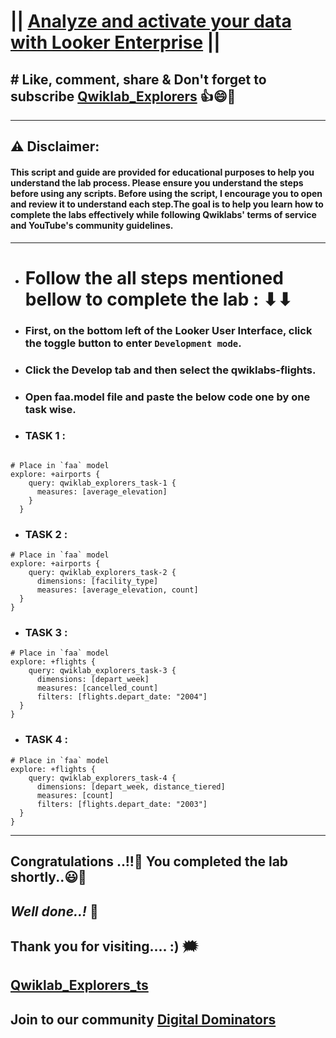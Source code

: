 #  || [Analyze and activate your data with Looker Enterprise](https://www.cloudskillsboost.google/focuses/88314?parent=catalog) || 

## # Like, comment, share & Don't forget to subscribe [Qwiklab_Explorers](https://youtube.com/@titashshil?si=RgamNu1dc9jVIbJN) 👍😄🤝

---
## ⚠️ **Disclaimer:**
#### This script and guide are provided for educational purposes to help you understand the lab process. Please ensure you understand the steps before using any scripts. Before using the script, I encourage you to open and review it to understand each step.The goal is to help you learn how to complete the labs effectively while following Qwiklabs' terms of service and YouTube's community guidelines.
---

- # Follow the all steps mentioned bellow to complete the lab : ⬇⬇

 - ###  First, on the bottom left of the Looker User Interface, click the toggle button to enter `Development mode`.
 - ### Click the Develop tab and then select the qwiklabs-flights.
 - ### Open faa.model file and paste the below code one by one task wise.

- ### TASK 1 :
```

# Place in `faa` model
explore: +airports { 
    query: qwiklab_explorers_task-1 {
      measures: [average_elevation]
    }
  }
```
- ### TASK 2 :
```
# Place in `faa` model
explore: +airports {
    query: qwiklab_explorers_task-2 {
      dimensions: [facility_type]
      measures: [average_elevation, count]
  }
}
```
- ### TASK 3 :
```
# Place in `faa` model
explore: +flights {
    query: qwiklab_explorers_task-3 {
      dimensions: [depart_week]
      measures: [cancelled_count]
      filters: [flights.depart_date: "2004"]
  }
}
```
- ### TASK 4 :
```
# Place in `faa` model
explore: +flights {
    query: qwiklab_explorers_task-4 {
      dimensions: [depart_week, distance_tiered]
      measures: [count]
      filters: [flights.depart_date: "2003"]
  }
}
```

---

## Congratulations ..!!🎉  You completed the lab shortly..😃💯

## *Well done..!* 👏

## Thank you for visiting.... :) 🗯️

## [Qwiklab_Explorers_ts](https://youtube.com/@titashshil?si=RgamNu1dc9jVIbJN)

## Join to our community [Digital Dominators](https://chat.whatsapp.com/J0o1beFGCHfJ8ZHGKjcqkd)
